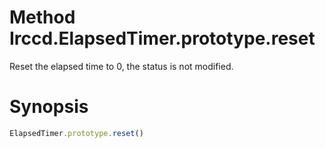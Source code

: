 # Method Irccd.ElapsedTimer.prototype.reset

Reset the elapsed time to 0, the status is not modified.

# Synopsis

```javascript
ElapsedTimer.prototype.reset()
```
